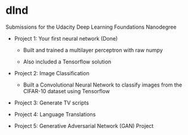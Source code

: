 # dlnd
Submissions for the Udacity Deep Learning Foundations Nanodegree 

* Project 1: Your first neural network (Done)

	* Built and trained a multilayer perceptron with raw numpy
			
	* Also included a Tensorflow solution

* Project 2: Image Classification

	* Built a Convolutional Neural Network to classify images from the CIFAR-10 dataset using Tensorflow

* Project 3: Generate TV scripts
* Project 4: Language Translations
* Project 5: Generative Adversarial Network (GAN) Project
